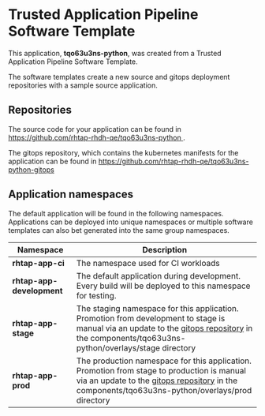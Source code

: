 # Trusted Application Pipeline Software Template

This application, **tqo63u3ns-python**, was created from a Trusted Application Pipeline Software Template.

The software templates create a new source and gitops deployment repositories with a sample source application. 

## Repositories

The source code for your application can be found in [https://github.com/rhtap-rhdh-qe/tqo63u3ns-python ](https://github.com/rhtap-rhdh-qe/tqo63u3ns-python ).
 
The gitops repository, which contains the kubernetes manifests for the application can be found in 
[https://github.com/rhtap-rhdh-qe/tqo63u3ns-python-gitops ](https://github.com/rhtap-rhdh-qe/tqo63u3ns-python-gitops ) 

## Application namespaces 

The default application will be found in the following namespaces. Applications can be deployed into unique namespaces or multiple software templates can also bet generated into the same group namespaces.  

|  Namespace   |  Description   |  
| -------- | -------- |
| **rhtap-app-ci** | The namespace used for CI workloads |
| **rhtap-app-development** | The default application during development. Every build will be deployed to this namespace for testing. |
| **rhtap-app-stage** | The staging namespace for this application. Promotion from development to stage is manual via an update to the [gitops repository](https://github.com/rhtap-rhdh-qe/tqo63u3ns-python-gitops ) in the components/tqo63u3ns-python/overlays/stage directory |
| **rhtap-app-prod** | The production namespace for this application. Promotion from stage to production is manual via an update to the [gitops repository](https://github.com/rhtap-rhdh-qe/tqo63u3ns-python-gitops ) in the components/tqo63u3ns-python/overlays/prod directory |